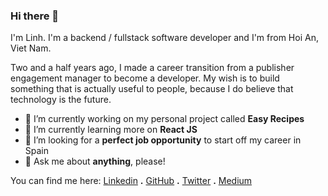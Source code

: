 ### Hi there 👋

I'm Linh. I'm a backend / fullstack software developer and I'm from Hoi An, Viet Nam. 

Two and a half years ago, I made a career transition from a publisher engagement manager to become a developer. My wish is to build something that is actually useful to people, because I do believe that technology is the future.  

- 🔭 I’m currently working on my personal project called **Easy Recipes**
- 🌱 I’m currently learning more on **React JS**
- 🤔 I’m looking for a **perfect job opportunity** to start off my career in Spain
- 💬 Ask me about **anything**, please!


You can find me here:  [Linkedin](https://www.linkedin.com/in/myllinhtran/) **.** [GitHub](https://github.com/myllinhtran) **.** [Twitter](https://twitter.com/myllinhtran) **.** [Medium](https://medium.com/myllinhtran)
